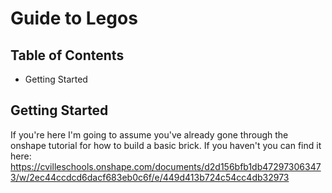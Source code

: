 # Guide to Legos

## Table of Contents 

- Getting Started 


## Getting Started 

If you're here I'm going to assume you've already gone through the onshape tutorial for how to build a basic brick. If you haven't you can find it here: https://cvilleschools.onshape.com/documents/d2d156bfb1db472973063473/w/2ec44ccdcd6dacf683eb0c6f/e/449d413b724c54cc4db32973

